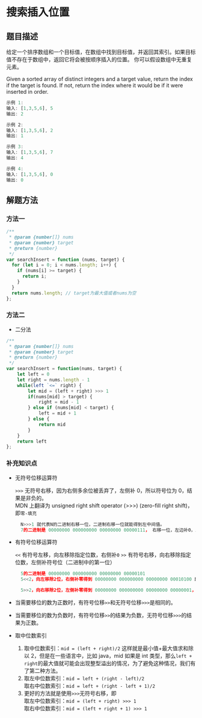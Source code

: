 <!--
 * @Author: your name
 * @Date: 2020-11-26 23:02:49
 * @LastEditTime: 2020-11-28 23:28:05
 * @LastEditors: Please set LastEditors
 * @Description: In User Settings Edit
 * @FilePath: \myblog-docs\docs\algorithm\array\search-insert-position.md
-->

# 搜索插入位置

## 题目描述

给定一个排序数组和一个目标值，在数组中找到目标值，并返回其索引。如果目标值不存在于数组中，返回它将会被按顺序插入的位置。
你可以假设数组中无重复元素。

Given a sorted array of distinct integers and a target value, return the index if the target is found. If not, return the index where it would be if it were inserted in order.

```js
示例 1:
输入: [1,3,5,6], 5
输出: 2

示例 2:
输入: [1,3,5,6], 2
输出: 1

示例 3:
输入: [1,3,5,6], 7
输出: 4

示例 4:
输入: [1,3,5,6], 0
输出: 0
```

## 解题方法

### 方法一

```js
/**
 * @param {number[]} nums
 * @param {number} target
 * @return {number}
 */
var searchInsert = function (nums, target) {
  for (let i = 0; i < nums.length; i++) {
    if (nums[i] >= target) {
      return i;
    }
  }
  return nums.length; // target为最大值或者nums为空
};
```

### 方法二

- 二分法

```js
/**
 * @param {number[]} nums
 * @param {number} target
 * @return {number}
 */
var searchInsert = function(nums, target) {
    let left = 0
    let right = nums.length - 1
    while(left `<=` right) {
        let mid = (left + right) >>> 1
        if(nums[mid] > target) {
            right = mid - 1
        } else if (nums[mid] < target) {
            left = mid + 1
        } else {
            return mid
        }
    }
    return left
};
```

### 补充知识点

- 无符号位移运算符

  `>>>` 无符号右移，因为右侧多余位被丢弃了，左侧补 0，所以符号位为 0，结果是非负的。  
  MDN 上翻译为 unsigned right shift operator (>>>) (zero-fill right shift)，即`零-填充`

  ```js
    N>>>1 就代表N的二进制右移一位，二进制右移一位就能得到左中间值。
    7的二进制是 00000000 000000000 00000000 00000111， 右移一位，左边补0，即 00000000 000000000 00000000 00000011，十进制为3
  ```

- 有符号位移运算符

  `<<` 有符号左移，向左移除指定位数，右侧补`0`
  `>>` 有符号右移，向右移除指定位数，左侧补符号位（二进制中的第一位）

  ```js
    5的二进制是 00000000 000000000 00000000 00000101
    5<<2，向左移除2位，右侧补零得到 00000000 000000000 00000000 00010100 即 2^4 + 2^2 = 16 + 4 = 20

    5>>2，向右移除2位，左侧补零得到 00000000 000000000 00000000 00000001，即1
  ```

- 当需要移位的数为正数时，有符号位移`>>`和无符号位移`>>>`是相同的。
- 当需要移位的数为负数时，有符号位移`>>`的结果为负数，无符号位移`>>>`的结果为正数。

- 取中位数索引
  1. 取中位数索引：`mid = (left + right)/2`
     这样就是最小值+最大值求和除以 2，但是在一些语言中，比如 java，mid 如果是 int 类型，那么`left + right`的最大值就可能会出现整型溢出的情况，为了避免这种情况，我们有了第二种方法。
  2. 取左中位数索引：`mid = left + (right - left)/2`  
     取右中位数索引：`mid = left + (right - left + 1)/2`
  3. 更好的方法就是使用`>>>`无符号右移，即  
     取左中位数索引：`mid = (left + right) >>> 1`  
     取右中位数索引：`mid = (left + right + 1) >>> 1`
